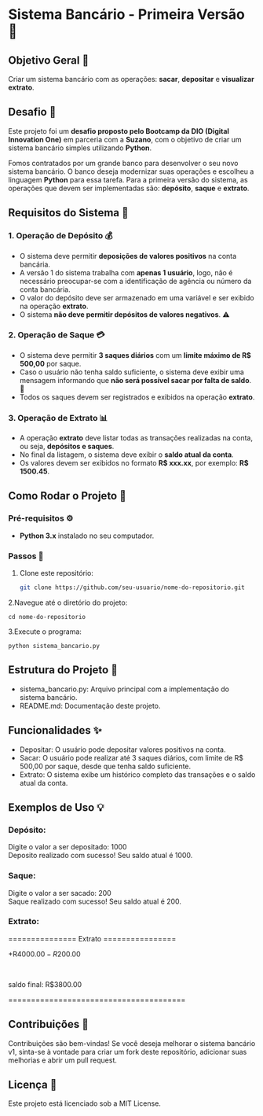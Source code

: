 # Sistema Bancário - Primeira Versão 🏦

## Objetivo Geral 🎯

Criar um sistema bancário com as operações: **sacar**, **depositar** e **visualizar extrato**.

## Desafio 🚀

Este projeto foi um **desafio proposto pelo Bootcamp da DIO (Digital Innovation One)** em parceria com a **Suzano**, com o objetivo de criar um sistema bancário simples utilizando **Python**.

Fomos contratados por um grande banco para desenvolver o seu novo sistema bancário. O banco deseja modernizar suas operações e escolheu a linguagem **Python** para essa tarefa. Para a primeira versão do sistema, as operações que devem ser implementadas são: **depósito**, **saque** e **extrato**.

## Requisitos do Sistema 📝

### 1. **Operação de Depósito 💰**
- O sistema deve permitir **deposições de valores positivos** na conta bancária.
- A versão 1 do sistema trabalha com **apenas 1 usuário**, logo, não é necessário preocupar-se com a identificação de agência ou número da conta bancária.
- O valor do depósito deve ser armazenado em uma variável e ser exibido na operação **extrato**.
- O sistema **não deve permitir depósitos de valores negativos**. ⚠️

### 2. **Operação de Saque 💳**
- O sistema deve permitir **3 saques diários** com um **limite máximo de R$ 500,00** por saque.
- Caso o usuário não tenha saldo suficiente, o sistema deve exibir uma mensagem informando que **não será possível sacar por falta de saldo**. 💸
- Todos os saques devem ser registrados e exibidos na operação **extrato**.

### 3. **Operação de Extrato 📊**
- A operação **extrato** deve listar todas as transações realizadas na conta, ou seja, **depósitos e saques**.
- No final da listagem, o sistema deve exibir o **saldo atual da conta**.
- Os valores devem ser exibidos no formato **R$ xxx.xx**, por exemplo: **R$ 1500.45**.

## Como Rodar o Projeto 🚀

### Pré-requisitos ⚙️

- **Python 3.x** instalado no seu computador.

### Passos 🔄


1. Clone este repositório:
    ```bash
   git clone https://github.com/seu-usuario/nome-do-repositorio.git

2.Navegue até o diretório do projeto:

    cd nome-do-repositorio

3.Execute o programa:

    python sistema_bancario.py

## Estrutura do Projeto 📁

- sistema_bancario.py: Arquivo principal com a implementação do sistema bancário.
- README.md: Documentação deste projeto.

## Funcionalidades ✨
- Depositar: O usuário pode depositar valores positivos na conta.
- Sacar: O usuário pode realizar até 3 saques diários, com limite de R$ 500,00 por saque, desde que tenha saldo suficiente.
- Extrato: O sistema exibe um histórico completo das transações e o saldo atual da conta.

## Exemplos de Uso 💡

### Depósito:
Digite o valor a ser depositado: 1000 </br>
Deposito realizado com sucesso! Seu saldo atual é 1000.

### Saque:
Digite o valor a ser sacado: 200 </br>
Saque realizado com sucesso! Seu saldo atual é 200.

### Extrato:
=============== Extrato ================

+R$4000.00  
-R$200.00  

<br>

saldo final: R$3800.00

=======================================



## Contribuições 🤝
Contribuições são bem-vindas! Se você deseja melhorar o sistema bancário v1, sinta-se à vontade para criar um fork deste repositório, adicionar suas melhorias e abrir um pull request.

## Licença 📄
Este projeto está licenciado sob a MIT License.
